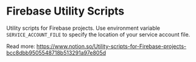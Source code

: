 # Firebase Utility Scripts

Utility scripts for Firebase projects. Use environment variable `SERVICE_ACCOUNT_FILE` to specify the location of your service account file.

Read more: https://www.notion.so/Utility-scripts-for-Firebase-projects-bcc8dbb9505548718b513291a97e805d
